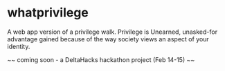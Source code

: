 # whatprivilege

A web app version of a privilege walk.
Privilege is Unearned, unasked-for advantage gained because of the way society views an aspect of your identity.

~~ coming soon - a DeltaHacks hackathon project (Feb 14-15) ~~

